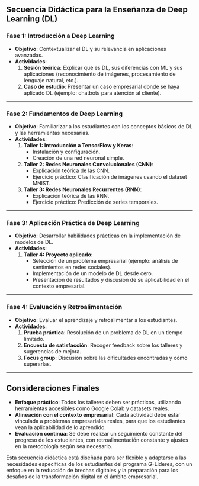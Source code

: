 ## **Secuencia Didáctica para la Enseñanza de Deep Learning (DL)**

### **Fase 1: Introducción a Deep Learning**
- **Objetivo**: Contextualizar el DL y su relevancia en aplicaciones avanzadas.
- **Actividades**:
  1. **Sesión teórica**: Explicar qué es DL, sus diferencias con ML y sus aplicaciones (reconocimiento de imágenes, procesamiento de lenguaje natural, etc.).
  2. **Caso de estudio**: Presentar un caso empresarial donde se haya aplicado DL (ejemplo: chatbots para atención al cliente).

---

### **Fase 2: Fundamentos de Deep Learning**
- **Objetivo**: Familiarizar a los estudiantes con los conceptos básicos de DL y las herramientas necesarias.
- **Actividades**:
  1. **Taller 1: Introducción a TensorFlow y Keras**:
     - Instalación y configuración.
     - Creación de una red neuronal simple.
  2. **Taller 2: Redes Neuronales Convolucionales (CNN)**:
     - Explicación teórica de las CNN.
     - Ejercicio práctico: Clasificación de imágenes usando el dataset MNIST.
  3. **Taller 3: Redes Neuronales Recurrentes (RNN)**:
     - Explicación teórica de las RNN.
     - Ejercicio práctico: Predicción de series temporales.

---

### **Fase 3: Aplicación Práctica de Deep Learning**
- **Objetivo**: Desarrollar habilidades prácticas en la implementación de modelos de DL.
- **Actividades**:
  1. **Taller 4: Proyecto aplicado**:
     - Selección de un problema empresarial (ejemplo: análisis de sentimientos en redes sociales).
     - Implementación de un modelo de DL desde cero.
     - Presentación de resultados y discusión de su aplicabilidad en el contexto empresarial.

---

### **Fase 4: Evaluación y Retroalimentación**
- **Objetivo**: Evaluar el aprendizaje y retroalimentar a los estudiantes.
- **Actividades**:
  1. **Prueba práctica**: Resolución de un problema de DL en un tiempo limitado.
  2. **Encuesta de satisfacción**: Recoger feedback sobre los talleres y sugerencias de mejora.
  3. **Focus group**: Discusión sobre las dificultades encontradas y cómo superarlas.

---

## **Consideraciones Finales**
- **Enfoque práctico**: Todos los talleres deben ser prácticos, utilizando herramientas accesibles como Google Colab y datasets reales.
- **Alineación con el contexto empresarial**: Cada actividad debe estar vinculada a problemas empresariales reales, para que los estudiantes vean la aplicabilidad de lo aprendido.
- **Evaluación continua**: Se debe realizar un seguimiento constante del progreso de los estudiantes, con retroalimentación constante y ajustes en la metodología según sea necesario.

Esta secuencia didáctica está diseñada para ser flexible y adaptarse a las necesidades específicas de los estudiantes del programa G-Líderes, con un enfoque en la reducción de brechas digitales y la preparación para los desafíos de la transformación digital en el ámbito empresarial.